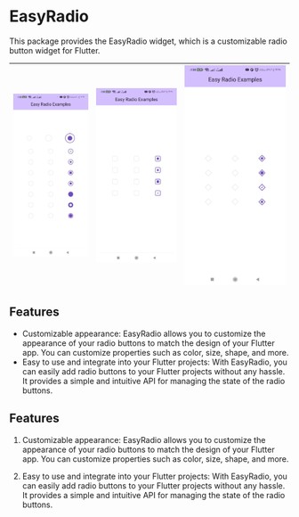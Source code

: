 # EasyRadio

This package provides the EasyRadio widget, which is a customizable radio button widget for Flutter.

| ![](https://raw.githubusercontent.com/FadyFayezYounan/easy_radio/master/screenshots/circle_shape_examples.gif) | ![](https://raw.githubusercontent.com/FadyFayezYounan/easy_radio/master/screenshots/square_shape_example.gif) | ![](https://raw.githubusercontent.com/FadyFayezYounan/easy_radio/master/screenshots/diamond_sgape_example.gif) |
| :------------------------------------------------------------------------------------------------------------: | :-----------------------------------------------------------------------------------------------------------: | :------------------------------------------------------------------------------------------------------------: |

## Features

- Customizable appearance: EasyRadio allows you to customize the appearance of your radio buttons to match the design of your Flutter app. You can customize properties such as color, size, shape, and more.
- Easy to use and integrate into your Flutter projects: With EasyRadio, you can easily add radio buttons to your Flutter projects without any hassle. It provides a simple and intuitive API for managing the state of the radio buttons.

## Features

1. Customizable appearance: EasyRadio allows you to customize the appearance of your radio buttons to match the design of your Flutter app. You can customize properties such as color, size, shape, and more.

2. Easy to use and integrate into your Flutter projects: With EasyRadio, you can easily add radio buttons to your Flutter projects without any hassle. It provides a simple and intuitive API for managing the state of the radio buttons.

